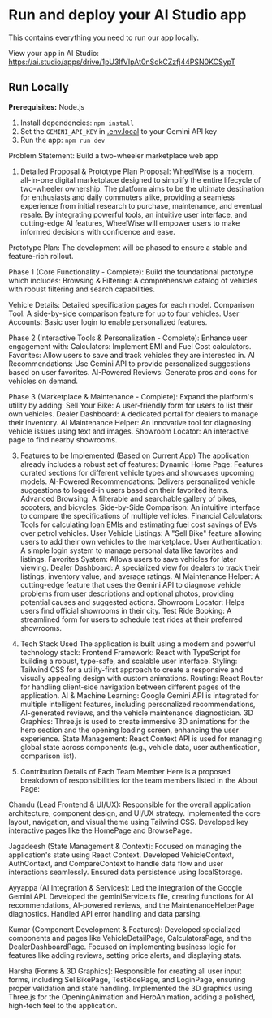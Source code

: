 
# Run and deploy your AI Studio app

This contains everything you need to run our app locally.

View your app in AI Studio: https://ai.studio/apps/drive/1pU3lfVIpAt0nSdkCZzfj44PSN0KCSypT

## Run Locally

**Prerequisites:**  Node.js


1. Install dependencies:
   `npm install`
2. Set the `GEMINI_API_KEY` in [.env.local](.env.local) to your Gemini API key
3. Run the app:
   `npm run dev`


Problem Statement: Build a two-wheeler marketplace web app

1. Detailed Proposal & Prototype Plan
Proposal: WheelWise is a modern, all-in-one digital marketplace designed to simplify the entire lifecycle of two-wheeler ownership. The platform aims to be the ultimate destination for enthusiasts and daily commuters alike, providing a seamless experience from initial research to purchase, maintenance, and eventual resale. By integrating powerful tools, an intuitive user interface, and cutting-edge AI features, WheelWise will empower users to make informed decisions with confidence and ease.

Prototype Plan:
The development will be phased to ensure a stable and feature-rich rollout.

Phase 1 (Core Functionality - Complete): Build the foundational prototype which includes:
Browsing & Filtering: A comprehensive catalog of vehicles with robust filtering and search capabilities.

Vehicle Details: Detailed specification pages for each model.
Comparison Tool: A side-by-side comparison feature for up to four vehicles.
User Accounts: Basic user login to enable personalized features.

Phase 2 (Interactive Tools & Personalization - Complete): Enhance user engagement with:
Calculators: Implement EMI and Fuel Cost calculators.
Favorites: Allow users to save and track vehicles they are interested in.
AI Recommendations: Use Gemini API to provide personalized suggestions based on user favorites.
AI-Powered Reviews: Generate pros and cons for vehicles on demand.

Phase 3 (Marketplace & Maintenance - Complete): Expand the platform's utility by adding:
Sell Your Bike: A user-friendly form for users to list their own vehicles.
Dealer Dashboard: A dedicated portal for dealers to manage their inventory.
AI Maintenance Helper: An innovative tool for diagnosing vehicle issues using text and images.
Showroom Locator: An interactive page to find nearby showrooms.

3. Features to be Implemented (Based on Current App)
The application already includes a robust set of features:
Dynamic Home Page: Features curated sections for different vehicle types and showcases upcoming models.
AI-Powered Recommendations: Delivers personalized vehicle suggestions to logged-in users based on their favorited items.
Advanced Browsing: A filterable and searchable gallery of bikes, scooters, and bicycles.
Side-by-Side Comparison: An intuitive interface to compare the specifications of multiple vehicles.
Financial Calculators: Tools for calculating loan EMIs and estimating fuel cost savings of EVs over petrol vehicles.
User Vehicle Listings: A "Sell Bike" feature allowing users to add their own vehicles to the marketplace.
User Authentication: A simple login system to manage personal data like favorites and listings.
Favorites System: Allows users to save vehicles for later viewing.
Dealer Dashboard: A specialized view for dealers to track their listings, inventory value, and average ratings.
AI Maintenance Helper: A cutting-edge feature that uses the Gemini API to diagnose vehicle problems from user descriptions and optional photos, providing potential causes and suggested actions.
Showroom Locator: Helps users find official showrooms in their city.
Test Ride Booking: A streamlined form for users to schedule test rides at their preferred showrooms.


5. Tech Stack Used
The application is built using a modern and powerful technology stack:
Frontend Framework: React with TypeScript for building a robust, type-safe, and scalable user interface.
Styling: Tailwind CSS for a utility-first approach to create a responsive and visually appealing design with custom animations.
Routing: React Router for handling client-side navigation between different pages of the application.
AI & Machine Learning: Google Gemini API is integrated for multiple intelligent features, including personalized recommendations, AI-generated reviews, and the vehicle maintenance diagnostician.
3D Graphics: Three.js is used to create immersive 3D animations for the hero section and the opening loading screen, enhancing the user experience.
State Management: React Context API is used for managing global state across components (e.g., vehicle data, user authentication, comparison list).

7. Contribution Details of Each Team Member
Here is a proposed breakdown of responsibilities for the team members listed in the About Page:

Chandu (Lead Frontend & UI/UX):
Responsible for the overall application architecture, component design, and UI/UX strategy.
Implemented the core layout, navigation, and visual theme using Tailwind CSS.
Developed key interactive pages like the HomePage and BrowsePage.

Jagadeesh (State Management & Context):
Focused on managing the application's state using React Context.
Developed VehicleContext, AuthContext, and CompareContext to handle data flow and user interactions seamlessly.
Ensured data persistence using localStorage.

Ayyappa (AI Integration & Services):
Led the integration of the Google Gemini API.
Developed the geminiService.ts file, creating functions for AI recommendations, AI-powered reviews, and the MaintenanceHelperPage diagnostics.
Handled API error handling and data parsing.

Kumar (Component Development & Features):
Developed specialized components and pages like VehicleDetailPage, CalculatorsPage, and the DealerDashboardPage.
Focused on implementing business logic for features like adding reviews, setting price alerts, and displaying stats.

Harsha (Forms & 3D Graphics):
Responsible for creating all user input forms, including SellBikePage, TestRidePage, and LoginPage, ensuring proper validation and state handling.
Implemented the 3D graphics using Three.js for the OpeningAnimation and HeroAnimation, adding a polished, high-tech feel to the application.
